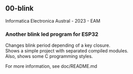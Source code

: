 ##  00-blink

  Informatica Electronica 
  Austral - 2023 - EAM

### Another blink led program for ESP32

  Changes blink period depending of a key closure.  
  Shows a simple project with separated compiled modules.  
  Also, shows some C programming styles.  

  For more information, see doc/README.md


